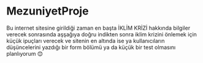 # MezuniyetProje

Bu internet sitesine girildiği zaman en başta İKLİM KRİZİ hakkında bilgiler verecek sonrasında aşşağıya doğru indikten sonra iklim krizini önlemek için küçük ipuçları verecek ve sitenin en altında ise ya kullanıcıların düşüncelerini yazdığı bir form bölümü ya da küçük bir test olmasını planlıyorum 😊
